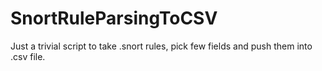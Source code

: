 # SnortRuleParsingToCSV
Just a trivial script to take .snort rules, pick few fields and push them into .csv file.
